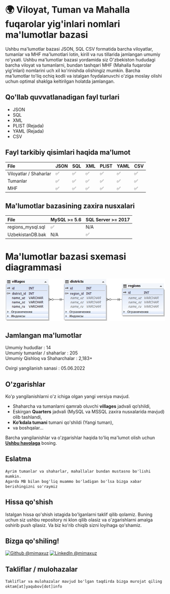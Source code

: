 
# 🌍 Viloyat, Tuman va Mahalla fuqarolar yig'inlari nomlari ma'lumotlar bazasi

Ushbu ma'lumotlar bazasi JSON, SQL CSV formatida barcha viloyatlar, tumanlar va MHF ma'lumotlari lotin, kirill va rus tillarida jamlangan umumiy ro'yxati.
Ushbu ma'lumotlar bazasi yordamida siz O'zbekiston hududagi barcha viloyat va tumanlarni, bundan tashqari MHF (Mahalla fuqarolar yig'inlari) nomlarini uch xil ko'rinishda olishingiz mumkin. Barcha ma'lumotlar to'liq ochiq kodli va istalgan foydalanuvchi o'ziga moslay olishi uchun optimal shaklga keltirilgan holatda jamlangan. 


## Qo'llab quvvatlanadigan fayl turlari
- JSON
- SQL
- XML
- PLIST (Rejada)
- YAML (Rejada)
- CSV

## Fayl tarkibiy qisimlari haqida ma'lumot
File | JSON | SQL | XML | PLIST | YAML | CSV
:------------ | :-------------| :-------------| :------------- |:-------------|:-------------|:-------------
Viloyatlar / Shaharlar | :white_check_mark: | :white_check_mark: | :white_check_mark: | :white_check_mark: | :white_check_mark: | :white_check_mark:
Tumanlar | :white_check_mark: | :white_check_mark: | :white_check_mark: | :white_check_mark: | :white_check_mark: | :white_check_mark:
MHF | :white_check_mark: | :white_check_mark: | :white_check_mark: | :white_check_mark: | :white_check_mark: | :white_check_mark:

## Ma'lumotlar bazasining zaxira nusxalari
File | MySQL >= 5.6 | SQL Server >= 2017
:------------ | :-------------| :-------------
regions_mysql.sql | :white_check_mark: | N/A 
UzbekistanDB.bak | N/A | :white_check_mark: 

# Ma'lumotlar bazasi sxemasi diagrammasi

![O'zbekistonning viloyatlari, shaharlari, qishloqlari, ro'yxati ](../database_scheme.png )

## Jamlangan ma'lumotlar
Umumiy hududlar : 14 <br>
Umumiy tumanlar / shaharlar : 205 <br>
Umumiy Qishloq va Shaharchalar : 2,183+ <br>

Oxirgi yangilanish sanasi : 05.06.2022

## O'zgarishlar
Ko'p yangilanishlarni o'z ichiga olgan yangi versiya mavjud.

- Shaharcha va tumanlarni qamrab oluvchi **villages** jadvali qo‘shildi,
- Eskirgan **Quarters** jadvali (MySQL va MSSQL zaxira nusxalarida mavjud) olib tashlandi,
- **Ko‘kdala tumani** tumani qo'shildi (Yangi tuman),
- va boshqalar...

Barcha yangilanishlar va o'zgarishlar haqida to'liq ma'lumot olish uchun  **[Ushbu havolaga](https://github.com/MIMAXUZ/uzbekistan-regions-data/wiki/Update-History)** bosing.

## Eslatma
```
Ayrim tumanlar va shaharlar, mahallalar bundan mustasno bo'lishi mumkin.
Agarda MB bilan bog'liq muammo bo'ladigan bo'lsa bizga xabar berishingizni so'raymiz
```

## Hissa qo'shish
Istalgan hissa qo'shish istagida bo'lganlarni taklif qilib qolamiz.
Buning uchun siz ushbu repository ni klon qilib olasiz va o'zgarishlarni amalga oshirib push qilasiz. Va biz 
ko'rib chiqib sizni loyihaga qo'shamiz.

## Bizga qo'shiling!
<a href="https://github.com/mimaxuz/"><img alt="Github @mimaxuz" src="https://img.shields.io/static/v1?logo=github&message=Github&color=black&style=flat-square&label=" /></a> 
<a href="https://www.linkedin.com/in/mimaxuz/"><img alt="LinkedIn @mimaxuz" src="https://img.shields.io/static/v1?logo=linkedin&message=LinkedIn&color=black&style=flat-square&label=&link=https://twitter.com/mimaxuz" /></a>

## Takliflar / mulohazalar
```
Takliflar va mulohazalar mavjud bo'lgan taqdirda bizga murojat qiling
oktam[at]yaqubov[dot]info
```

